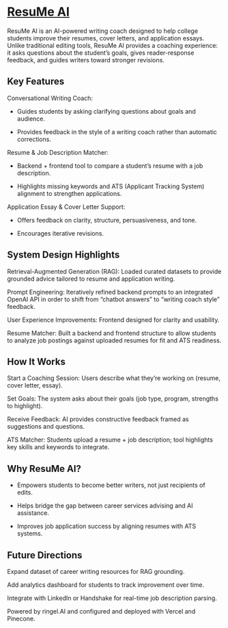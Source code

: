 # [ResuMe AI](https://my-ai-alpha-nine.vercel.app/)

ResuMe AI is an AI-powered writing coach designed to help college students improve their resumes, cover letters, and application essays. Unlike traditional editing tools, ResuMe AI provides a coaching experience: it asks questions about the student’s goals, gives reader-response feedback, and guides writers toward stronger revisions.

## Key Features

Conversational Writing Coach:

- Guides students by asking clarifying questions about goals and audience.

- Provides feedback in the style of a writing coach rather than automatic corrections.

Resume & Job Description Matcher:

- Backend + frontend tool to compare a student’s resume with a job description.

- Highlights missing keywords and ATS (Applicant Tracking System) alignment to strengthen applications.

Application Essay & Cover Letter Support:

- Offers feedback on clarity, structure, persuasiveness, and tone.

- Encourages iterative revisions.

## System Design Highlights

Retrieval-Augmented Generation (RAG): Loaded curated datasets to provide grounded advice tailored to resume and application writing.

Prompt Engineering: Iteratively refined backend prompts to an integrated OpenAI API in order to shift from “chatbot answers” to “writing coach style” feedback.

User Experience Improvements: Frontend designed for clarity and usability.

Resume Matcher: Built a backend and frontend structure to allow students to analyze job postings against uploaded resumes for fit and ATS readiness.

## How It Works

Start a Coaching Session: Users describe what they’re working on (resume, cover letter, essay).

Set Goals: The system asks about their goals (job type, program, strengths to highlight).

Receive Feedback: AI provides constructive feedback framed as suggestions and questions.

ATS Matcher: Students upload a resume + job description; tool highlights key skills and keywords to integrate.

## Why ResuMe AI?

- Empowers students to become better writers, not just recipients of edits.

- Helps bridge the gap between career services advising and AI assistance.

- Improves job application success by aligning resumes with ATS systems.

## Future Directions

Expand dataset of career writing resources for RAG grounding.

Add analytics dashboard for students to track improvement over time.

Integrate with LinkedIn or Handshake for real-time job description parsing.


Powered by ringel.AI and configured and deployed with Vercel and Pinecone.

